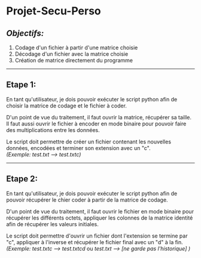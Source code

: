 # Projet-Secu-Perso
*Objectifs:*
---
1. Codage d'un fichier à partir d'une matrice choisie
2. Décodage d'un fichier avec la matrice choisie
3. Création de matrice directement du programme


---

## Etape 1:

En tant qu'utilisateur, je dois pouvoir exécuter le script python afin de choisir la matrice de codage et le fichier à coder.  

D'un point de vue du traitement, il faut ouvrir la matrice, récupérer sa taille. Il faut aussi ouvrir le fichier à encoder en mode binaire pour pouvoir faire des multiplications entre les données.  

Le script doit permettre de créer un fichier contenant les nouvelles données, encodées et terminer son extension avec un "c".  
*(Exemple: test.txt --> test.txtc)*


---

## Etape 2:

En tant qu'utilisateur, je dois pouvoir exécuter le script python afin de pouvoir récupérer le chier coder à partir de la matrice de codage.  

D'un point de vue du traitement, il faut ouvrir le fichier en mode binaire pour récupérer les différents octets, appliquer les colonnes de la matrice identité afin de récupérer les valeurs initiales.  

Le script doit permettre d'ouvrir un fichier dont l'extension se termine par "c", appliquer à l'inverse et récupérer le fichier final avec un "d" à la fin.  
*(Exemple: test.txtc -->   test.txtcd* ou *test.txt --> [ne garde pas l'historique] )*

